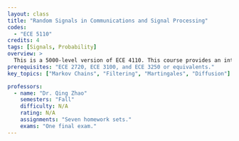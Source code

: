 ```yaml
---
layout: class
title: "Random Signals in Communications and Signal Processing"
codes:
  - "ECE 5110"
credits: 4
tags: [Signals, Probability]
overview: >
  This is a 5000-level version of ECE 4110. This course provides an introduction to models for random signals in discrete and continuous time, Markov chains, Poisson process, queuing processes, power spectral densities, Gaussian random process, response of linear systems to random signals, and elements of estimation and inference as they arise in communications and digital signal processing systems.
prerequisites: "ECE 2720, ECE 3100, and ECE 3250 or equivalents."
key_topics: ["Markov Chains", "Filtering", "Martingales", "Diffusion"]

professors:
  - name: "Dr. Qing Zhao"
    semesters: "Fall"
    difficulty: N/A
    rating: N/A
    assignments: "Seven homework sets."
    exams: "One final exam."
---
```

